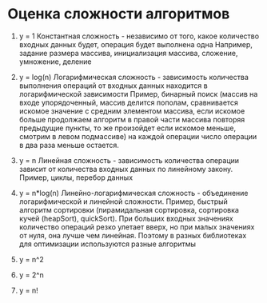 # Оценка сложности алгоритмов

1. y = 1
    Константная сложность - независимо от того, какое количество входных данных будет, операция будет выполнена одна
    Например, задание размера массива, инициализация массива, сложение, умножение, деление
2. y = log(n)
    Логарифмическая сложность - зависимость количества выполнения операций от входных данных находится в логарифмической зависимости 
    Пример, бинарный поиск (массив на входе упорядоченный, массив делится пополам, сравнивается искомое значение с средним элементом массива, если искомое больше продолжаем алгоритм в правой части массива повторяя предыдущие пункты, то же произойдет если искомое меньше, смотрим в левом подмассиве)
    на каждой операции число операции в два раза меньше остается.
3. y = n
    Линейная сложность - зависимость количества операции зависит от количества входных данных по линейному закону.
    Пример, циклы, перебор данных
4. y = n*log(n)
    Линейно-логарифмическая сложность - объединение логарифмической и линейной сложности.
    Пример, быстрый алгоритм сортировки (пирамидальная сортировка, сортировка кучей (heapSort), quickSort).
    При больших входных значениях количество операций резко улетает вверх, но при малых значениях от нуля, она лучше чем линейная. Поэтому в разных библиотеках для оптимизации используются разные алгоритмы
5. y = n^2

6. y = 2^n

7. y = n!
